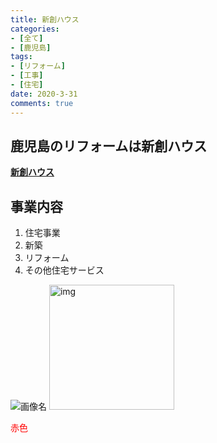 ```yaml
---
title: 新創ハウス
categories:
- [全て]
- [鹿児島]
tags:
- [リフォーム]
- [工事]
- [住宅]
date: 2020-3-31
comments: true
---
```

<!-- ここから記事を書く -->
## 鹿児島のリフォームは新創ハウス
**[新創ハウス](https://shinsou-kagoshima.com/)**

## 事業内容
1. 住宅事業
2. 新築
3. リフォーム
4. その他住宅サービス

![画像名](/img/tree.jpg)
<img width="200" alt="img" src="/img/sakura.jpg"> 
    
<font color="red">赤色</font>






